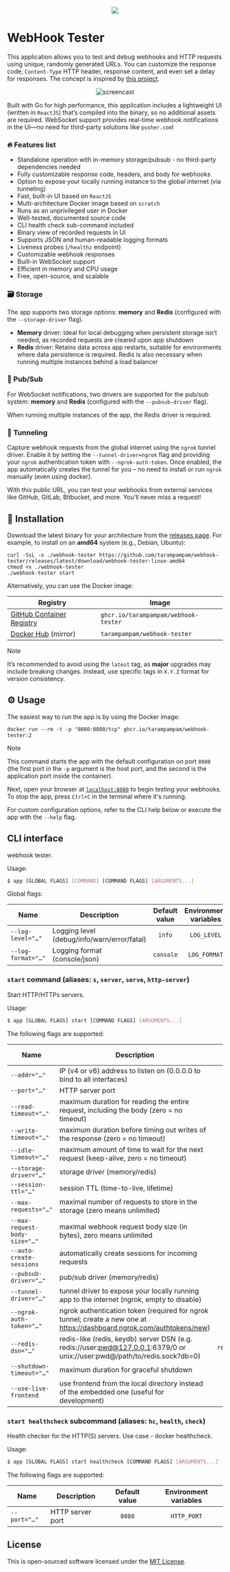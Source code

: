 <p align="center">
  <a href="https://github.com/tarampampam/webhook-tester#readme">
    <picture>
      <source media="(prefers-color-scheme: dark)" srcset="https://socialify.git.ci/tarampampam/webhook-tester/image?description=1&font=Raleway&forks=1&issues=1&logo=https%3A%2F%2Fhsto.org%2Fwebt%2Frm%2F9y%2Fww%2Frm9ywwx3gjv9agwkcmllhsuyo7k.png&owner=1&pulls=1&pattern=Solid&stargazers=1&theme=Dark">
      <img align="center" src="https://socialify.git.ci/tarampampam/webhook-tester/image?description=1&font=Raleway&forks=1&issues=1&logo=https%3A%2F%2Fhsto.org%2Fwebt%2Frm%2F9y%2Fww%2Frm9ywwx3gjv9agwkcmllhsuyo7k.png&owner=1&pulls=1&pattern=Solid&stargazers=1&theme=Light">
    </picture>
  </a>
</p>

# WebHook Tester

This application allows you to test and debug webhooks and HTTP requests using unique, randomly generated URLs. You
can customize the response code, `Content-Type` HTTP header, response content, and even set a delay for responses.
The concept is inspired by [this project](https://github.com/fredsted/webhook.site).

<p align="center">
  <img src="https://github.com/user-attachments/assets/26e56d78-8a10-4883-9052-d18047206fda" alt="screencast" />
</p>

Built with Go for high performance, this application includes a lightweight UI (written in `ReactJS`) that’s compiled
into the binary, so no additional assets are required. WebSocket support provides real-time webhook notifications in
the UI—no need for third-party solutions like `pusher.com`!

### 🔥 Features list

- Standalone operation with in-memory storage/pubsub - no third-party dependencies needed
- Fully customizable response code, headers, and body for webhooks
- Option to expose your locally running instance to the global internet (via tunneling)
- Fast, built-in UI based on `ReactJS`
- Multi-architecture Docker image based on `scratch`
- Runs as an unprivileged user in Docker
- Well-tested, documented source code
- CLI health check sub-command included
- Binary view of recorded requests in UI
- Supports JSON and human-readable logging formats
- Liveness probes (`/healthz` endpoint)
- Customizable webhook responses
- Built-in WebSocket support
- Efficient in memory and CPU usage
- Free, open-source, and scalable

### 🗃 Storage

The app supports two storage options: **memory** and **Redis** (configured with the `--storage-driver` flag).

- **Memory** driver: Ideal for local debugging when persistent storage isn’t needed, as recorded requests are cleared
  upon app shutdown
- **Redis** driver: Retains data across app restarts, suitable for environments where data persistence is required.
  Redis is also necessary when running multiple instances behind a load balancer

### 📢 Pub/Sub

For WebSocket notifications, two drivers are supported for the pub/sub system: **memory** and **Redis** (configured
with the `--pubsub-driver` flag).

When running multiple instances of the app, the Redis driver is required.

### 🚀 Tunneling

Capture webhook requests from the global internet using the `ngrok` tunnel driver. Enable it by setting the
`--tunnel-driver=ngrok` flag and providing your `ngrok` authentication token with `--ngrok-auth-token`. Once enabled,
the app automatically creates the tunnel for you – no need to install or run `ngrok` manually (even using docker).

With this public URL, you can test your webhooks from external services like GitHub, GitLab, Bitbucket, and more.
You'll never miss a request!

## 🧩 Installation

Download the latest binary for your architecture from the [releases page][link_releases]. For example, to install
on an **amd64** system (e.g., Debian, Ubuntu):

[link_releases]:https://github.com/tarampampam/webhook-tester/releases

```shell
curl -SsL -o ./webhook-tester https://github.com/tarampampam/webhook-tester/releases/latest/download/webhook-tester-linux-amd64
chmod +x ./webhook-tester
./webhook-tester start
```

Alternatively, you can use the Docker image:

| Registry                               | Image                                |
|----------------------------------------|--------------------------------------|
| [GitHub Container Registry][link_ghcr] | `ghcr.io/tarampampam/webhook-tester` |
| [Docker Hub][link_docker_hub] (mirror) | `tarampampam/webhook-tester`         |

> [!NOTE]
> It’s recommended to avoid using the `latest` tag, as **major** upgrades may include breaking changes.
> Instead, use specific tags in `X.Y.Z` format for version consistency.

## ⚙ Usage

The easiest way to run the app is by using the Docker image:

```shell
docker run --rm -t -p "8080:8080/tcp" ghcr.io/tarampampam/webhook-tester:2
```

> [!NOTE]
> This command starts the app with the default configuration on port `8080` (the first port in the `-p` argument is
> the host port, and the second is the application port inside the container).

Next, open your browser at [`localhost:8080`](http://localhost:8080) to begin testing your webhooks. To stop the app, press `Ctrl+C` in
the terminal where it's running.

For custom configuration options, refer to the CLI help below or execute the app with the `--help` flag.

[link_ghcr]:https://github.com/users/tarampampam/packages/container/package/webhook-tester
[link_docker_hub]:https://hub.docker.com/r/tarampampam/webhook-tester/

<!--GENERATED:CLI_DOCS-->
<!-- Documentation inside this block generated by github.com/urfave/cli; DO NOT EDIT -->
## CLI interface

webhook tester.

Usage:

```bash
$ app [GLOBAL FLAGS] [COMMAND] [COMMAND FLAGS] [ARGUMENTS...]
```

Global flags:

| Name               | Description                                 | Default value | Environment variables |
|--------------------|---------------------------------------------|:-------------:|:---------------------:|
| `--log-level="…"`  | Logging level (debug/info/warn/error/fatal) |    `info`     |      `LOG_LEVEL`      |
| `--log-format="…"` | Logging format (console/json)               |   `console`   |     `LOG_FORMAT`      |

### `start` command (aliases: `s`, `server`, `serve`, `http-server`)

Start HTTP/HTTPs servers.

Usage:

```bash
$ app [GLOBAL FLAGS] start [COMMAND FLAGS] [ARGUMENTS...]
```

The following flags are supported:

| Name                          | Description                                                                                                               |       Default value        |    Environment variables     |
|-------------------------------|---------------------------------------------------------------------------------------------------------------------------|:--------------------------:|:----------------------------:|
| `--addr="…"`                  | IP (v4 or v6) address to listen on (0.0.0.0 to bind to all interfaces)                                                    |         `0.0.0.0`          | `SERVER_ADDR`, `LISTEN_ADDR` |
| `--port="…"`                  | HTTP server port                                                                                                          |           `8080`           |         `HTTP_PORT`          |
| `--read-timeout="…"`          | maximum duration for reading the entire request, including the body (zero = no timeout)                                   |           `1m0s`           |     `HTTP_READ_TIMEOUT`      |
| `--write-timeout="…"`         | maximum duration before timing out writes of the response (zero = no timeout)                                             |           `1m0s`           |     `HTTP_WRITE_TIMEOUT`     |
| `--idle-timeout="…"`          | maximum amount of time to wait for the next request (keep-alive, zero = no timeout)                                       |           `1m0s`           |     `HTTP_IDLE_TIMEOUT`      |
| `--storage-driver="…"`        | storage driver (memory/redis)                                                                                             |          `memory`          |       `STORAGE_DRIVER`       |
| `--session-ttl="…"`           | session TTL (time-to-live, lifetime)                                                                                      |         `168h0m0s`         |        `SESSION_TTL`         |
| `--max-requests="…"`          | maximal number of requests to store in the storage (zero means unlimited)                                                 |           `128`            |        `MAX_REQUESTS`        |
| `--max-request-body-size="…"` | maximal webhook request body size (in bytes), zero means unlimited                                                        |            `0`             |   `MAX_REQUEST_BODY_SIZE`    |
| `--auto-create-sessions`      | automatically create sessions for incoming requests                                                                       |          `false`           |    `AUTO_CREATE_SESSIONS`    |
| `--pubsub-driver="…"`         | pub/sub driver (memory/redis)                                                                                             |          `memory`          |       `PUBSUB_DRIVER`        |
| `--tunnel-driver="…"`         | tunnel driver to expose your locally running app to the internet (ngrok, empty to disable)                                |                            |       `TUNNEL_DRIVER`        |
| `--ngrok-auth-token="…"`      | ngrok authentication token (required for ngrok tunnel; create a new one at https://dashboard.ngrok.com/authtokens/new)    |                            |      `NGROK_AUTHTOKEN`       |
| `--redis-dsn="…"`             | redis-like (redis, keydb) server DSN (e.g. redis://user:pwd@127.0.0.1:6379/0 or unix://user:pwd@/path/to/redis.sock?db=0) | `redis://127.0.0.1:6379/0` |         `REDIS_DSN`          |
| `--shutdown-timeout="…"`      | maximum duration for graceful shutdown                                                                                    |           `15s`            |      `SHUTDOWN_TIMEOUT`      |
| `--use-live-frontend`         | use frontend from the local directory instead of the embedded one (useful for development)                                |          `false`           |            *none*            |

### `start healthcheck` subcommand (aliases: `hc`, `health`, `check`)

Health checker for the HTTP(S) servers. Use case - docker healthcheck.

Usage:

```bash
$ app [GLOBAL FLAGS] start healthcheck [COMMAND FLAGS] [ARGUMENTS...]
```

The following flags are supported:

| Name         | Description      | Default value | Environment variables |
|--------------|------------------|:-------------:|:---------------------:|
| `--port="…"` | HTTP server port |    `8080`     |      `HTTP_PORT`      |

<!--/GENERATED:CLI_DOCS-->

## License

This is open-sourced software licensed under the [MIT License][link_license].

[link_license]:https://github.com/tarampampam/webhook-tester/blob/master/LICENSE
